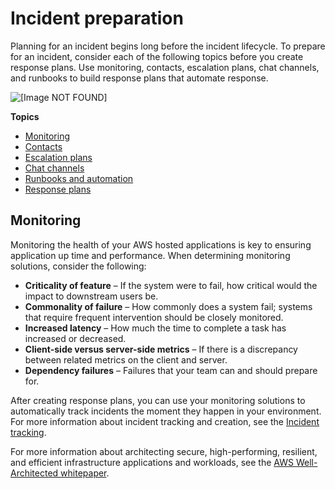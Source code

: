 # Incident preparation<a name="incident-response"></a>

Planning for an incident begins long before the incident lifecycle\. To prepare for an incident, consider each of the following topics before you create response plans\. Use monitoring, contacts, escalation plans, chat channels, and runbooks to build response plans that automate response\. 

![\[Image NOT FOUND\]](http://docs.aws.amazon.com/incident-manager/latest/userguide/images/how-it-works.png)

**Topics**
+ [Monitoring](#incident-response-monitoring)
+ [Contacts](contacts.md)
+ [Escalation plans](escalation.md)
+ [Chat channels](chat.md)
+ [Runbooks and automation](runbooks.md)
+ [Response plans](response-plans.md)

## Monitoring<a name="incident-response-monitoring"></a>

Monitoring the health of your AWS hosted applications is key to ensuring application up time and performance\. When determining monitoring solutions, consider the following: 
+ **Criticality of feature** – If the system were to fail, how critical would the impact to downstream users be\.
+ **Commonality of failure** – How commonly does a system fail; systems that require frequent intervention should be closely monitored\.
+ **Increased latency** – How much the time to complete a task has increased or decreased\.
+ **Client\-side versus server\-side metrics** – If there is a discrepancy between related metrics on the client and server\.
+ **Dependency failures** – Failures that your team can and should prepare for\.

After creating response plans, you can use your monitoring solutions to automatically track incidents the moment they happen in your environment\. For more information about incident tracking and creation, see the [Incident tracking](tracking.md)\.

For more information about architecting secure, high\-performing, resilient, and efficient infrastructure applications and workloads, see the [AWS Well\-Architected whitepaper](aws.amazon.com/architecture/well-architected/)\.